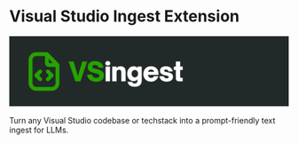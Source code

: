 # Visual Studio Ingest Extension
![Banner](assets/banner.png)

Turn any Visual Studio codebase or techstack into a prompt-friendly text ingest for LLMs.
